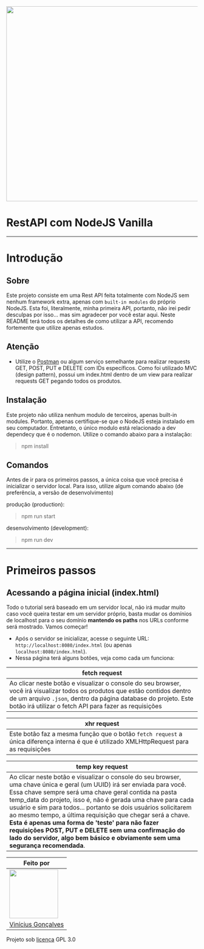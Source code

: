 <div>
  <img src="https://brandslogos.com/wp-content/uploads/thumbs/nodejs-logo-vector.svg" width="512">
</div>

# RestAPI com NodeJS Vanilla

***

# Introdução

## Sobre
Este projeto consiste em uma Rest API feita totalmente com NodeJS sem nenhum framework extra, apenas com ```built-in modules``` do próprio NodeJS. Esta foi, literalmente, minha primeira API, portanto, não irei pedir desculpas por isso... mas sim agradecer por você estar aqui. Neste README terá todos os detalhes de como utilizar a API, recomendo fortemente que utilize apenas estudos.

## Atenção

- Utilize o [Postman](https://www.postman.com/) ou algum serviço semelhante para realizar requests GET, POST, PUT e DELETE com IDs específicos. Como foi utilizado MVC (design pattern), possui um index.html dentro de um view para realizar requests GET pegando todos os produtos.

## Instalação
Este projeto não utiliza nenhum modulo de terceiros, apenas built-in modules. Portanto, apenas certifique-se que o NodeJS esteja instalado em seu computador. Entretanto, o único modulo está relacionado a dev dependecy que é o nodemon. Utilize o comando abaixo para a instalação:

> npm install

## Comandos
Antes de ir para os primeiros passos, a única coisa que você precisa é inicializar o servidor local. Para isso, utilize algum comando abaixo (de preferência, a versão de desenvolvimento)

produção (production):
> npm run start

desenvolvimento (development):
> npm run dev

***

# Primeiros passos

## Acessando a página inicial (index.html)
Todo o tutorial será baseado em um servidor local, não irá mudar muito caso você queira testar em um servidor próprio, basta mudar os domínios de localhost para o seu domínio **mantendo os paths** nos URLs conforme será mostrado. Vamos começar!

- Após o servidor se inicializar, acesse o seguinte URL: ```http://localhost:8080/index.html``` (ou apenas ```localhost:8080/index.html```).
- Nessa página terá alguns botões, veja como cada um funciona:

| fetch request | 
| --------------|
| Ao clicar neste botão e visualizar o console do seu browser, você irá visualizar todos os produtos que estão contidos dentro de um arquivo ```.json```, dentro da página database do projeto. Este botão irá utilizar o fetch API para fazer as requisições |

| xhr request |
| ----------- |
| Este botão faz a mesma função que o botão ```fetch request``` a única diferença interna é que é utilizado XMLHttpRequest para as requisições |

| temp key request |
| ---------------- |
| Ao clicar neste botão e visualizar o console do seu browser, uma chave única e geral (um UUID) irá ser enviada para você. Essa chave sempre será uma chave geral contida na pasta temp_data do projeto, isso é, não é gerada uma chave para cada usuário e sim para todos... portanto se dois usuários solicitarem ao mesmo tempo, a última requisição que chegar será a chave. **Esta é apenas uma forma de 'teste' para não fazer requisições POST, PUT e DELETE sem uma confirmação do lado do servidor, algo bem básico e obviamente sem uma segurança recomendada**. |

| Feito por |
| -------- | 
|<img src="https://avatars.githubusercontent.com/u/74028582?v=4" width="128">|
|<a href="https://github.com/vinicius-goncalves/">Vinícius Gonçalves</a>|

Projeto sob [licença](LICENSE.md) GPL 3.0
